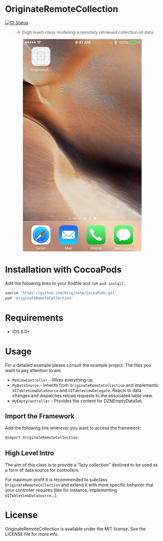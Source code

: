 # OriginateRemoteCollection
[![CI Status](http://img.shields.io/travis/Originate/OriginateRemoteCollection.svg?style=flat)](https://travis-ci.org/Originate/OriginateRemoteCollection)

> A (high level) class modeling a remotely retrieved collection of data.

<div align="center">
    <img src="Example/Example.gif" alt="GIF" />
</div>

# Installation with CocoaPods
Add the following lines to your Podfile and run `pod install`.

```ruby
source 'https://github.com/Originate/CocoaPods.git'
pod 'OriginateRemoteCollection'
```

# Requirements
- iOS 8.0+

# Usage

For a detailed example please consult the example project. The files you want to pay attention to are:
* `MyViewController` - Wires everything up.
* `MyDataSource` - Inherits from `OriginateRemoteCollection` and implements `UITableViewDataSource` and `UITableViewDelegate`. Reacts to data changes and dispatches reload requests to the associated table view.
* `MyEmptyController` - Provides the content for DZNEmptyDataSet.

## Import the Framework

Add the following line wherever you want to access the framework:
```objective-c
@import OriginateRemoteCollection;
```

## High Level Intro

The aim of this class is to provide a "lazy collection" destined to be used as a form of data source for controllers.

For maximum profit it is recommended to subclass `OriginateRemoteCollection` and extend it with more specific behavior that your controller requires (like for instance, implementing `UITableViewDataSource`...).

# License
OriginateRemoteCollection is available under the MIT license. See the LICENSE file for more info.
